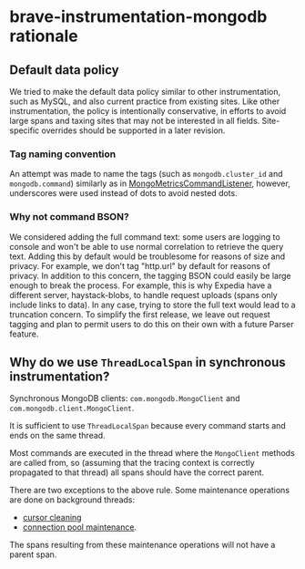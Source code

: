 # brave-instrumentation-mongodb rationale

## Default data policy
We tried to make the default data policy similar to other instrumentation, such as MySQL, and also current practice
from existing sites. Like other instrumentation, the policy is intentionally conservative, in efforts to avoid large
spans and taxing sites that may not be interested in all fields. Site-specific overrides should be supported in a later
revision.

### Tag naming convention
An attempt was made to name the tags (such as `mongodb.cluster_id` and `mongodb.command`) similarly as in
[MongoMetricsCommandListener](https://github.com/micrometer-metrics/micrometer/blob/master/micrometer-core/src/main/java/io/micrometer/core/instrument/binder/mongodb/MongoMetricsCommandListener.java),
however, underscores were used instead of dots to avoid nested dots.

### Why not command BSON?
We considered adding the full command text: some users are logging to console and won't be able to use normal
correlation to retrieve the query text. Adding this by default would be troublesome for reasons of size and privacy.
For example, we don't tag "http.url" by default for reasons of privacy. In addition to this concern, the tagging BSON
could easily be large enough to break the process. For example, this is why Expedia have a different server,
haystack-blobs, to handle request uploads (spans only include links to data). In any case, trying to store the full
text would lead to a truncation concern. To simplify the first release, we leave out request tagging and plan to permit
users to do this on their own with a future Parser feature.

## Why do we use `ThreadLocalSpan` in synchronous instrumentation?
Synchronous MongoDB clients: `com.mongodb.MongoClient` and `com.mongodb.client.MongoClient`.

It is sufficient to use `ThreadLocalSpan` because every command starts and ends on the same thread.

Most commands are executed in the thread where the `MongoClient` methods are called from, so (assuming that the tracing
context is correctly propagated to that thread) all spans should have the correct parent.

There are two exceptions to the above rule. Some maintenance operations are done on background threads:
 * [cursor cleaning](https://github.com/mongodb/mongo-java-driver/blob/67c9f738ae44bc15befb822644e7266634c7dcf5/driver-legacy/src/main/com/mongodb/MongoClient.java#L802)
 * [connection pool maintenance](https://github.com/mongodb/mongo-java-driver/blob/67c9f738ae44bc15befb822644e7266634c7dcf5/driver-core/src/main/com/mongodb/internal/connection/DefaultConnectionPool.java#L95).

The spans resulting from these maintenance operations will not have a parent span.
